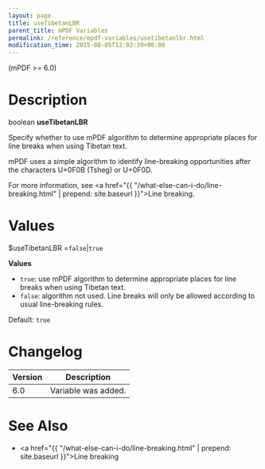 ```yaml
---
layout: page
title: useTibetanLBR
parent_title: mPDF Variables
permalink: /reference/mpdf-variables/usetibetanlbr.html
modification_time: 2015-08-05T12:02:39+00:00
---
```


(mPDF >= 6.0)

# Description

boolean **useTibetanLBR**

Specify whether to use mPDF algorithm to determine appropriate places for line breaks when using Tibetan text.

mPDF uses a simple algorithm to identify line-breaking opportunities after the characters U+0F0B (Tsheg) or U+0F0D.

For more information, see <a href="{{ "/what-else-can-i-do/line-breaking.html" | prepend: site.baseurl }}">Line breaking</a>.

# Values

<span class="parameter">$useTibetanLBR</span> =`false`\|`true`

**Values**

* `true`: use mPDF algorithm to determine appropriate places for line breaks when using Tibetan text.
* `false`: algorithm not used. Line breaks will only be allowed according to usual line-breaking rules.

Default: `true`

# Changelog

<table class="table">
<thead>
<tr>
  <th>Version</th>
  <th>Description</th>
</tr>
</thead>
<tbody>
<tr>
  <td>6.0</td>
  <td>Variable was added.</td>
</tr>
</tbody>
</table>

# See Also

* <a href="{{ "/what-else-can-i-do/line-breaking.html" | prepend: site.baseurl }}">Line breaking</a>

